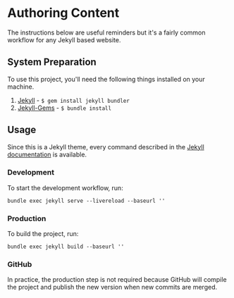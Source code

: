# Authoring Content

The instructions below are useful reminders but it's a fairly common workflow for any Jekyll based website.

## System Preparation

To use this project, you'll need the following things installed on your machine.

1. [Jekyll](http://jekyllrb.com/docs/) - `$ gem install jekyll bundler`
2. [Jekyll-Gems](http://jekyllrb.com/docs/) - `$ bundle install`


## Usage

Since this is a Jekyll theme, every command described in the [Jekyll documentation](https://jekyllrb.com/docs/) is available.

### Development

To start the development workflow, run:

```
bundle exec jekyll serve --livereload --baseurl ''

```

### Production

To build the project, run:

```
bundle exec jekyll build --baseurl ''
```

### GitHub

In practice, the production step is not required because GitHub will compile the project and publish the new version when new commits are merged.
